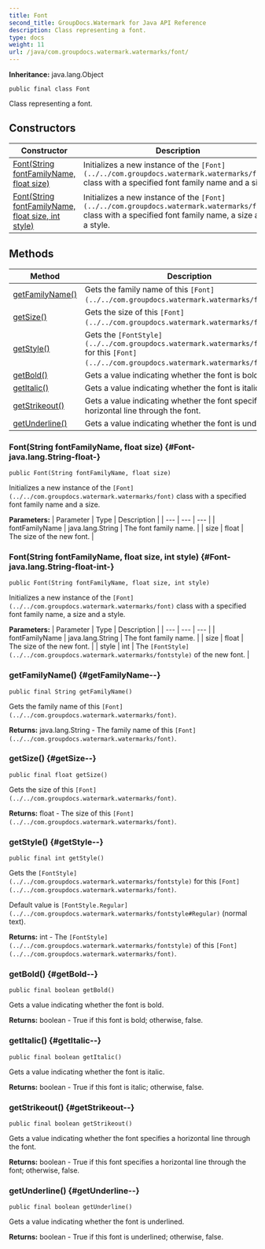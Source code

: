 ```yaml
---
title: Font
second_title: GroupDocs.Watermark for Java API Reference
description: Class representing a font.
type: docs
weight: 11
url: /java/com.groupdocs.watermark.watermarks/font/
---
```

**Inheritance:**
java.lang.Object
```
public final class Font
```

Class representing a font.
## Constructors

| Constructor | Description |
| --- | --- |
| [Font(String fontFamilyName, float size)](#Font-java.lang.String-float-) | Initializes a new instance of the `[Font](../../com.groupdocs.watermark.watermarks/font)` class with a specified font family name and a size. |
| [Font(String fontFamilyName, float size, int style)](#Font-java.lang.String-float-int-) | Initializes a new instance of the `[Font](../../com.groupdocs.watermark.watermarks/font)` class with a specified font family name, a size and a style. |
## Methods

| Method | Description |
| --- | --- |
| [getFamilyName()](#getFamilyName--) | Gets the family name of this `[Font](../../com.groupdocs.watermark.watermarks/font)`. |
| [getSize()](#getSize--) | Gets the size of this `[Font](../../com.groupdocs.watermark.watermarks/font)`. |
| [getStyle()](#getStyle--) | Gets the `[FontStyle](../../com.groupdocs.watermark.watermarks/fontstyle)` for this `[Font](../../com.groupdocs.watermark.watermarks/font)`. |
| [getBold()](#getBold--) | Gets a value indicating whether the font is bold. |
| [getItalic()](#getItalic--) | Gets a value indicating whether the font is italic. |
| [getStrikeout()](#getStrikeout--) | Gets a value indicating whether the font specifies a horizontal line through the font. |
| [getUnderline()](#getUnderline--) | Gets a value indicating whether the font is underlined. |
### Font(String fontFamilyName, float size) {#Font-java.lang.String-float-}
```
public Font(String fontFamilyName, float size)
```


Initializes a new instance of the `[Font](../../com.groupdocs.watermark.watermarks/font)` class with a specified font family name and a size.

**Parameters:**
| Parameter | Type | Description |
| --- | --- | --- |
| fontFamilyName | java.lang.String | The font family name. |
| size | float | The size of the new font. |

### Font(String fontFamilyName, float size, int style) {#Font-java.lang.String-float-int-}
```
public Font(String fontFamilyName, float size, int style)
```


Initializes a new instance of the `[Font](../../com.groupdocs.watermark.watermarks/font)` class with a specified font family name, a size and a style.

**Parameters:**
| Parameter | Type | Description |
| --- | --- | --- |
| fontFamilyName | java.lang.String | The font family name. |
| size | float | The size of the new font. |
| style | int | The `[FontStyle](../../com.groupdocs.watermark.watermarks/fontstyle)` of the new font. |

### getFamilyName() {#getFamilyName--}
```
public final String getFamilyName()
```


Gets the family name of this `[Font](../../com.groupdocs.watermark.watermarks/font)`.

**Returns:**
java.lang.String - The family name of this `[Font](../../com.groupdocs.watermark.watermarks/font)`.
### getSize() {#getSize--}
```
public final float getSize()
```


Gets the size of this `[Font](../../com.groupdocs.watermark.watermarks/font)`.

**Returns:**
float - The size of this `[Font](../../com.groupdocs.watermark.watermarks/font)`.
### getStyle() {#getStyle--}
```
public final int getStyle()
```


Gets the `[FontStyle](../../com.groupdocs.watermark.watermarks/fontstyle)` for this `[Font](../../com.groupdocs.watermark.watermarks/font)`.

Default value is `[FontStyle.Regular](../../com.groupdocs.watermark.watermarks/fontstyle#Regular)` (normal text).

**Returns:**
int - The `[FontStyle](../../com.groupdocs.watermark.watermarks/fontstyle)` of this `[Font](../../com.groupdocs.watermark.watermarks/font)`.
### getBold() {#getBold--}
```
public final boolean getBold()
```


Gets a value indicating whether the font is bold.

**Returns:**
boolean - True if this font is bold; otherwise, false.
### getItalic() {#getItalic--}
```
public final boolean getItalic()
```


Gets a value indicating whether the font is italic.

**Returns:**
boolean - True if this font is italic; otherwise, false.
### getStrikeout() {#getStrikeout--}
```
public final boolean getStrikeout()
```


Gets a value indicating whether the font specifies a horizontal line through the font.

**Returns:**
boolean - True if this font specifies a horizontal line through the font; otherwise, false.
### getUnderline() {#getUnderline--}
```
public final boolean getUnderline()
```


Gets a value indicating whether the font is underlined.

**Returns:**
boolean - True if this font is underlined; otherwise, false.

